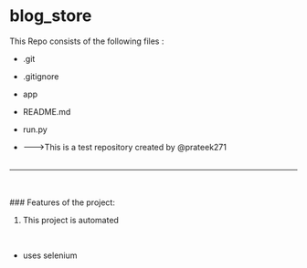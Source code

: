 # blog_store
This Repo consists of the following files :
- .git
- .gitignore
- app
- README.md
- run.py




- --->This is a test repository created by @prateek271
<br><br>
---
<br><br>###	Features of the project:
<br>
1. This project is automated
<br>


- uses selenium
